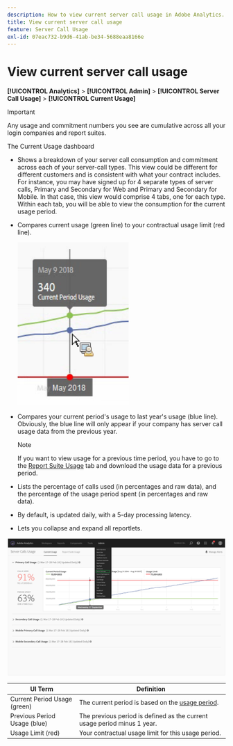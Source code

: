 ```yaml
---
description: How to view current server call usage in Adobe Analytics.
title: View current server call usage
feature: Server Call Usage
exl-id: 07eac732-b9d6-41ab-be34-5688eaa8166e
---
```

# View current server call usage

**[!UICONTROL Analytics]** > **[!UICONTROL Admin]** > **[!UICONTROL Server Call Usage]** > **[!UICONTROL Current Usage]** 

>[!IMPORTANT]
>
>Any usage and commitment numbers you see are cumulative across all your login companies and report suites.

The Current Usage dashboard

* Shows a breakdown of your server call consumption and commitment across each of your server-call types. This view could be different for different customers and is consistent with what your contract includes. For instance, you may have signed up for 4 separate types of server calls, Primary and Secondary for Web and Primary and Secondary for Mobile. In that case, this view would comprise 4 tabs, one for each type. Within each tab, you will be able to view the consumption for the current usage period.
* Compares current usage (green line) to your contractual usage limit (red line).

  ![](/help/admin/admin/c-server-call-usage/assets/current_period.png)

* Compares your current period's usage to last year's usage (blue line). Obviously, the blue line will only appear if your company has server call usage data from the previous year.

  >[!NOTE]
  >
  >If you want to view usage for a previous time period, you have to go to the [Report Suite Usage](/help/admin/admin/c-server-call-usage/report-suite-usage.mdd) tab and download the usage data for a previous period.

* Lists the percentage of calls used (in percentages and raw data), and the percentage of the usage period spent (in percentages and raw data).
* By default, is updated daily, with a 5-day processing latency.
* Lets you collapse and expand all reportlets.

![](/help/admin/admin/c-server-call-usage/assets/server_call_dashboard.png)

|  UI Term  | Definition  |
| --- | --- |
|  Current Period Usage (green)  |The current period is based on the [usage period](/help/admin/admin/c-server-call-usage/overage-overview.md).  |
|  Previous Period Usage (blue)  | The previous period is defined as the current usage period minus 1 year.  |
|  Usage Limit (red)  | Your contractual usage limit for this usage period.  |

